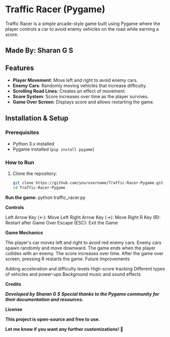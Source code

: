 # Traffic Racer (Pygame)

Traffic Racer is a simple arcade-style game built using Pygame where the player controls a car to avoid enemy vehicles on the road while earning a score.

## Made By: **Sharan G S**

## Features
- **Player Movement**: Move left and right to avoid enemy cars.
- **Enemy Cars**: Randomly moving vehicles that increase difficulty.
- **Scrolling Road Lines**: Creates an effect of movement.
- **Score System**: Score increases over time as the player survives.
- **Game Over Screen**: Displays score and allows restarting the game.

## Installation & Setup
### Prerequisites
- Python 3.x installed
- Pygame installed (`pip install pygame`)

### How to Run
1. Clone the repository:
   ```bash
   git clone https://github.com/yourusername/Traffic-Racer-Pygame.git
   cd Traffic-Racer-Pygame

**Run the game:**
python traffic_racer.py

**Controls**

Left Arrow Key (←): Move Left
Right Arrow Key (→): Move Right
R Key (R): Restart after Game Over
Escape (ESC): Exit the Game


**Game Mechanics**

The player's car moves left and right to avoid red enemy cars.
Enemy cars spawn randomly and move downward.
The game ends when the player collides with an enemy.
The score increases over time.
After the game over screen, pressing R restarts the game.
Future Improvements

Adding acceleration and difficulty levels
High-score tracking
Different types of vehicles and power-ups
Background music and sound effects

**Credits**

***Developed by Sharan G S***
***Special thanks to the Pygame community for their documentation and resources.***

**License**

**This project is open-source and free to use.**


**Let me know if you want any further customizations! 🚀**

